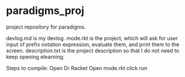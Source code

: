 # paradigms_proj
project repository for paradigms. 

devlog.md is my devlog.
mode.rkt is the project, which will ask for user input of prefix notation expression, evaluate them, and print them to the screen.
description.txt is the project description so that I do not need to keep opening elearning.

Steps to compile:
Open Dr Racket
Open mode.rkt
click run